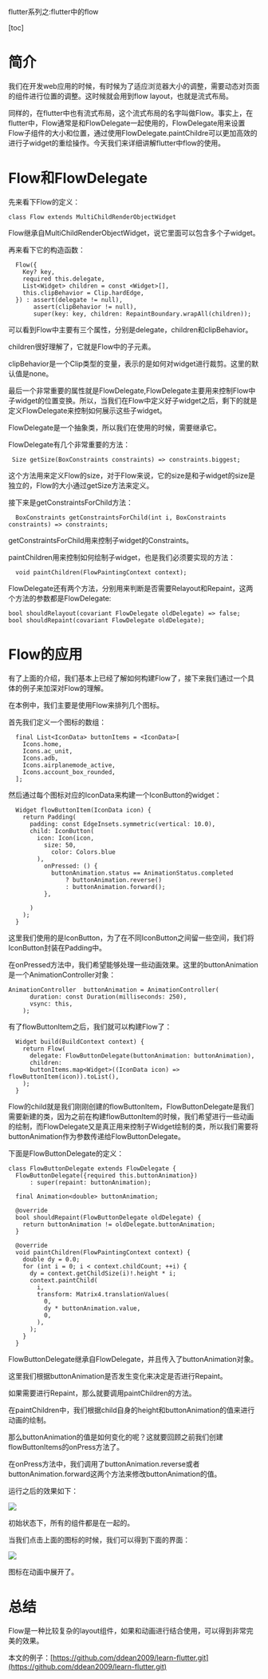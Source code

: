 flutter系列之:flutter中的flow

[toc]

# 简介

我们在开发web应用的时候，有时候为了适应浏览器大小的调整，需要动态对页面的组件进行位置的调整。这时候就会用到flow layout，也就是流式布局。

同样的，在flutter中也有流式布局，这个流式布局的名字叫做Flow。事实上，在flutter中，Flow通常是和FlowDelegate一起使用的，FlowDelegate用来设置Flow子组件的大小和位置，通过使用FlowDelegate.paintChildre可以更加高效的进行子widget的重绘操作。今天我们来详细讲解flutter中flow的使用。

# Flow和FlowDelegate

先来看下Flow的定义：

```
class Flow extends MultiChildRenderObjectWidget
```

Flow继承自MultiChildRenderObjectWidget，说它里面可以包含多个子widget。

再来看下它的构造函数：

```
  Flow({
    Key? key,
    required this.delegate,
    List<Widget> children = const <Widget>[],
    this.clipBehavior = Clip.hardEdge,
  }) : assert(delegate != null),
       assert(clipBehavior != null),
       super(key: key, children: RepaintBoundary.wrapAll(children));
```

可以看到Flow中主要有三个属性，分别是delegate，children和clipBehavior。

children很好理解了，它就是Flow中的子元素。

clipBehavior是一个Clip类型的变量，表示的是如何对widget进行裁剪。这里的默认值是none。

最后一个非常重要的属性就是FlowDelegate,FlowDelegate主要用来控制Flow中子widget的位置变换。所以，当我们在Flow中定义好子widget之后，剩下的就是定义FlowDelegate来控制如何展示这些子widget。

FlowDelegate是一个抽象类，所以我们在使用的时候，需要继承它。

FlowDelegate有几个非常重要的方法：

```
 Size getSize(BoxConstraints constraints) => constraints.biggest;
```

这个方法用来定义Flow的size，对于Flow来说，它的size是和子widget的size是独立的，Flow的大小通过getSize方法来定义。

接下来是getConstraintsForChild方法：

```
  BoxConstraints getConstraintsForChild(int i, BoxConstraints constraints) => constraints;
```

getConstraintsForChild用来控制子widget的Constraints。

paintChildren用来控制如何绘制子widget，也是我们必须要实现的方法：

```
  void paintChildren(FlowPaintingContext context);
```

FlowDelegate还有两个方法，分别用来判断是否需要Relayout和Repaint，这两个方法的参数都是FlowDelegate:

```
bool shouldRelayout(covariant FlowDelegate oldDelegate) => false;
bool shouldRepaint(covariant FlowDelegate oldDelegate);
```

# Flow的应用

有了上面的介绍，我们基本上已经了解如何构建Flow了，接下来我们通过一个具体的例子来加深对Flow的理解。

在本例中，我们主要是使用Flow来排列几个图标。

首先我们定义一个图标的数组：

```
  final List<IconData> buttonItems = <IconData>[
    Icons.home,
    Icons.ac_unit,
    Icons.adb,
    Icons.airplanemode_active,
    Icons.account_box_rounded,
  ];
```

然后通过每个图标对应的IconData来构建一个IconButton的widget：

```
  Widget flowButtonItem(IconData icon) {
    return Padding(
      padding: const EdgeInsets.symmetric(vertical: 10.0),
      child: IconButton(
        icon: Icon(icon,
          size: 50,
            color: Colors.blue
        ),
          onPressed: () {
            buttonAnimation.status == AnimationStatus.completed
                ? buttonAnimation.reverse()
                : buttonAnimation.forward();
          },

      )
    );
  }
```

这里我们使用的是IconButton，为了在不同IconButton之间留一些空间，我们将IconButton封装在Padding中。

在onPressed方法中，我们希望能够处理一些动画效果。这里的buttonAnimation是一个AnimationController对象：

```
AnimationController  buttonAnimation = AnimationController(
      duration: const Duration(milliseconds: 250),
      vsync: this,
    );
```

有了flowButtonItem之后，我们就可以构建Flow了：

```
  Widget build(BuildContext context) {
    return Flow(
      delegate: FlowButtonDelegate(buttonAnimation: buttonAnimation),
      children:
      buttonItems.map<Widget>((IconData icon) => flowButtonItem(icon)).toList(),
    );
  }
```

Flow的child就是我们刚刚创建的flowButtonItem，FlowButtonDelegate是我们需要新建的类，因为之前在构建flowButtonItem的时候，我们希望进行一些动画的绘制，而FlowDelegate又是真正用来控制子Widget绘制的类，所以我们需要将buttonAnimation作为参数传递给FlowButtonDelegate。

下面是FlowButtonDelegate的定义：

```
class FlowButtonDelegate extends FlowDelegate {
  FlowButtonDelegate({required this.buttonAnimation})
      : super(repaint: buttonAnimation);

  final Animation<double> buttonAnimation;

  @override
  bool shouldRepaint(FlowButtonDelegate oldDelegate) {
    return buttonAnimation != oldDelegate.buttonAnimation;
  }

  @override
  void paintChildren(FlowPaintingContext context) {
    double dy = 0.0;
    for (int i = 0; i < context.childCount; ++i) {
      dy = context.getChildSize(i)!.height * i;
      context.paintChild(
        i,
        transform: Matrix4.translationValues(
          0,
          dy * buttonAnimation.value,
          0,
        ),
      );
    }
  }
```

FlowButtonDelegate继承自FlowDelegate，并且传入了buttonAnimation对象。

这里我们根据buttonAnimation是否发生变化来决定是否进行Repaint。

如果需要进行Repaint，那么就要调用paintChildren的方法。

在paintChildren中，我们根据child自身的height和buttonAnimation的值来进行动画的绘制。

那么buttonAnimation的值是如何变化的呢？这就要回顾之前我们创建flowButtonItems的onPress方法了。

在onPress方法中，我们调用了buttonAnimation.reverse或者buttonAnimation.forward这两个方法来修改buttonAnimation的值。

运行之后的效果如下：

![](https://img-blog.csdnimg.cn/c4dbe32b7866423a9cfe35af582143e0.png)

初始状态下，所有的组件都是在一起的。

当我们点击上面的图标的时候，我们可以得到下面的界面：

![](https://img-blog.csdnimg.cn/3737efe48aad402c95565b67bc930ff4.png)

图标在动画中展开了。

# 总结

Flow是一种比较复杂的layout组件，如果和动画进行结合使用，可以得到非常完美的效果。

本文的例子：[https://github.com/ddean2009/learn-flutter.git](https://github.com/ddean2009/learn-flutter.git)











